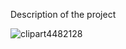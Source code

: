 Description of the project


![clipart4482128](https://github.com/user-attachments/assets/e99f0d02-ab31-470f-a7f8-1243873e92b8)



